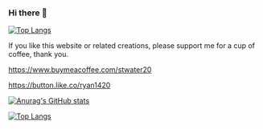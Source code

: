 ### Hi there 👋  

[![Top Langs](https://github-readme-stats.vercel.app/api/top-langs/?username=stwater20&layout=compact&theme=vision-friendly-dark)](https://github.com/anuraghazra/github-readme-stats)

If you like this website or related creations, please support me for a cup of coffee, thank you.

https://www.buymeacoffee.com/stwater20

https://button.like.co/ryan1420

<!--
**stwater20/stwater20** is a ✨ _special_ ✨ repository because its `README.md` (this file) appears on your GitHub profile.

Here are some ideas to get you started:

- 🔭 I’m currently working on ...
- 🌱 I’m currently learning ...
- 👯 I’m looking to collaborate on ...
- 🤔 I’m looking for help with ...
- 💬 Ask me about ...
- 📫 How to reach me: ...
- 😄 Pronouns: ...
- ⚡ Fun fact: ...
-->

[![Anurag's GitHub stats](https://github-readme-stats.vercel.app/api?username=stwater20)](https://github.com/anuraghazra/github-readme-stats)

[![Top Langs](https://github-readme-stats.vercel.app/api/top-langs/?username=stwater20)](https://github.com/anuraghazra/github-readme-stats)
